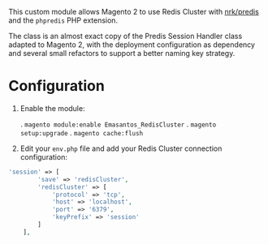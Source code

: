 This custom module allows Magento 2 to use Redis Cluster with [nrk/predis](https://packagist.org/packages/predis/predis) and the `phpredis` PHP extension.

The class is an almost exact copy of the Predis Session Handler class adapted to Magento 2, with the deployment configuration as dependency and several small refactors to support a better naming key strategy.

# Configuration

1. Enable the module:

   . `magento module:enable Emasantos_RedisCluster`
   . `magento setup:upgrade`
   . `magento cache:flush`

2. Edit your `env.php` file and add your Redis Cluster connection configuration: 

```php
'session' => [
        'save' => 'redisCluster',
        'redisCluster' => [
            'protocol' => 'tcp',
            'host' => 'localhost',
            'port' => '6379',
            'keyPrefix' => 'session'
        ]
    ],
```
